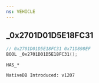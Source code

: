 ```yaml
---
ns: VEHICLE
---
```

## _0x2701D01D5E18FC31

```c
// 0x2701D01D5E18FC31 0x71D898EF
BOOL _0x2701D01D5E18FC31();
```

```
HAS_*

NativeDB Introduced: v1207
```

